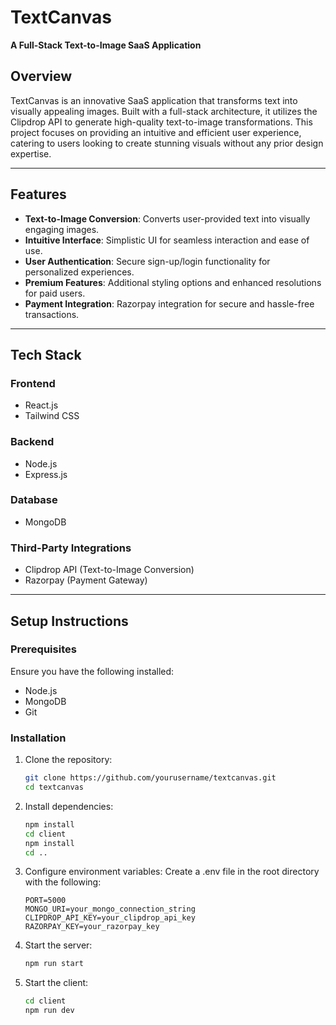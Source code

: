 # **TextCanvas**  
**A Full-Stack Text-to-Image SaaS Application**

## **Overview**  
TextCanvas is an innovative SaaS application that transforms text into visually appealing images. Built with a full-stack architecture, it utilizes the Clipdrop API to generate high-quality text-to-image transformations. This project focuses on providing an intuitive and efficient user experience, catering to users looking to create stunning visuals without any prior design expertise.

---

## **Features**  
- **Text-to-Image Conversion**: Converts user-provided text into visually engaging images.  
- **Intuitive Interface**: Simplistic UI for seamless interaction and ease of use.  
- **User Authentication**: Secure sign-up/login functionality for personalized experiences.  
- **Premium Features**: Additional styling options and enhanced resolutions for paid users.  
- **Payment Integration**: Razorpay integration for secure and hassle-free transactions.

---

## **Tech Stack**  
### **Frontend**  
- React.js  
- Tailwind CSS

### **Backend**  
- Node.js  
- Express.js  

### **Database**  
- MongoDB  

### **Third-Party Integrations**  
- Clipdrop API (Text-to-Image Conversion)  
- Razorpay (Payment Gateway)

---

## **Setup Instructions**  
### Prerequisites  
Ensure you have the following installed:  
- Node.js  
- MongoDB  
- Git  

### Installation  
1. Clone the repository:  
   ```bash
   git clone https://github.com/yourusername/textcanvas.git
   cd textcanvas


2. Install dependencies:  
   ```bash
   npm install
   cd client
   npm install
   cd ..

3. Configure environment variables:
    Create a .env file in the root directory with the following:

    ```
    PORT=5000
    MONGO_URI=your_mongo_connection_string
    CLIPDROP_API_KEY=your_clipdrop_api_key
    RAZORPAY_KEY=your_razorpay_key

4. Start the server:  
    ```bash
    npm run start
    ```

5. Start the client:  
    ```bash
    cd client
    npm run dev
    ```